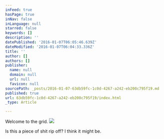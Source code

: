 ```yaml
---
inFeed: true
hasPage: true
inNav: false
inLanguage: null
starred: false
keywords: []
description: ''
datePublished: '2016-01-07T06:05:46.639Z'
dateModified: '2016-01-07T06:04:33.336Z'
title: ''
author: []
authors: []
publisher:
  name: null
  domain: null
  url: null
  favicon: null
sourcePath: _posts/2016-01-07-63db59fc-1c0d-4267-a242-eb200c795f19.md
published: true
url: 63db59fc-1c0d-4267-a242-eb200c795f19/index.html
_type: Article

---
```

Welcome to the grid.
![](https://the-grid-user-content.s3-us-west-2.amazonaws.com/f568338e-7204-4e42-8d8e-56727261f417.jpg)

Is this a piece of shit rip off? I think it might be.